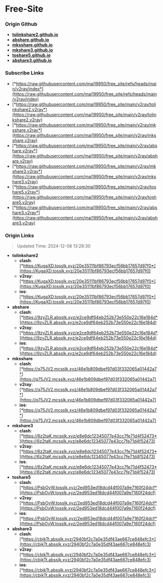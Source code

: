 # Free-Site

### Origin Github

- [**tolinkshare2.github.io**](https://github.com/tolinkshare2/tolinkshare2.github.io)
- [**abshare.github.io**](https://github.com/abshare/abshare.github.io)
- [**mksshare.github.io**](https://github.com/mksshare/mksshare.github.io)
- [**mkshare3.github.io**](https://github.com/mkshare3/mkshare3.github.io)
- [**toshare5.github.io**](https://github.com/toshare5/toshare5.github.io)
- [**abshare3.github.io**](https://github.com/abshare3/abshare3.github.io)

### Subscribe Links

- [*https://raw.githubusercontent.com/mai19950/free_site/refs/heads/main/v2ray/index*](https://raw.githubusercontent.com/mai19950/free_site/refs/heads/main/v2ray/index)
- [*https://raw.githubusercontent.com/mai19950/free_site/main/v2ray/tolinkshare2.v2ray*](https://raw.githubusercontent.com/mai19950/free_site/main/v2ray/tolinkshare2.v2ray)
- [*https://raw.githubusercontent.com/mai19950/free_site/main/v2ray/mksshare.v2ray*](https://raw.githubusercontent.com/mai19950/free_site/main/v2ray/mksshare.v2ray)
- [*https://raw.githubusercontent.com/mai19950/free_site/main/v2ray/abshare.v2ray*](https://raw.githubusercontent.com/mai19950/free_site/main/v2ray/abshare.v2ray)
- [*https://raw.githubusercontent.com/mai19950/free_site/main/v2ray/mkshare3.v2ray*](https://raw.githubusercontent.com/mai19950/free_site/main/v2ray/mkshare3.v2ray)
- [*https://raw.githubusercontent.com/mai19950/free_site/main/v2ray/toshare5.v2ray*](https://raw.githubusercontent.com/mai19950/free_site/main/v2ray/toshare5.v2ray)
- [*https://raw.githubusercontent.com/mai19950/free_site/main/v2ray/abshare3.v2ray*](https://raw.githubusercontent.com/mai19950/free_site/main/v2ray/abshare3.v2ray)

### Origin Links

> Updated Time: 2024-12-08 13:28:30

- **tolinkshare2**
  - **clash**: [*https://KugaXD.tosslk.xyz/20e35111bf86793ecf56bb17657d97f0*](https://KugaXD.tosslk.xyz/20e35111bf86793ecf56bb17657d97f0)
  - **v2ray**: [*https://KugaXD.tosslk.xyz/20e35111bf86793ecf56bb17657d97f0*](https://KugaXD.tosslk.xyz/20e35111bf86793ecf56bb17657d97f0)
  - **ios**: [*https://KugaXD.tosslk.xyz/20e35111bf86793ecf56bb17657d97f0*](https://KugaXD.tosslk.xyz/20e35111bf86793ecf56bb17657d97f0)
- **abshare**
  - **clash**: [*https://9zyZLR.absslk.xyz/e2ce9df64eb252b73e550e22c16e184d*](https://9zyZLR.absslk.xyz/e2ce9df64eb252b73e550e22c16e184d)
  - **v2ray**: [*https://9zyZLR.absslk.xyz/e2ce9df64eb252b73e550e22c16e184d*](https://9zyZLR.absslk.xyz/e2ce9df64eb252b73e550e22c16e184d)
  - **ios**: [*https://9zyZLR.absslk.xyz/e2ce9df64eb252b73e550e22c16e184d*](https://9zyZLR.absslk.xyz/e2ce9df64eb252b73e550e22c16e184d)
- **mksshare**
  - **clash**: [*https://q75JV2.mcsslk.xyz/46e1b809dbef97d03f332065a01442a7*](https://q75JV2.mcsslk.xyz/46e1b809dbef97d03f332065a01442a7)
  - **v2ray**: [*https://q75JV2.mcsslk.xyz/46e1b809dbef97d03f332065a01442a7*](https://q75JV2.mcsslk.xyz/46e1b809dbef97d03f332065a01442a7)
  - **ios**: [*https://q75JV2.mcsslk.xyz/46e1b809dbef97d03f332065a01442a7*](https://q75JV2.mcsslk.xyz/46e1b809dbef97d03f332065a01442a7)
- **mkshare3**
  - **clash**: [*https://6z2taK.mcsslk.xyz/e8e6dc12345077e43cc7fe71d4f52473*](https://6z2taK.mcsslk.xyz/e8e6dc12345077e43cc7fe71d4f52473)
  - **v2ray**: [*https://6z2taK.mcsslk.xyz/e8e6dc12345077e43cc7fe71d4f52473*](https://6z2taK.mcsslk.xyz/e8e6dc12345077e43cc7fe71d4f52473)
  - **ios**: [*https://6z2taK.mcsslk.xyz/e8e6dc12345077e43cc7fe71d4f52473*](https://6z2taK.mcsslk.xyz/e8e6dc12345077e43cc7fe71d4f52473)
- **toshare5**
  - **clash**: [*https://PsbOvW.tosslk.xyz/2ed953ed18dcd44f007a9e7160f24dcf*](https://PsbOvW.tosslk.xyz/2ed953ed18dcd44f007a9e7160f24dcf)
  - **v2ray**: [*https://PsbOvW.tosslk.xyz/2ed953ed18dcd44f007a9e7160f24dcf*](https://PsbOvW.tosslk.xyz/2ed953ed18dcd44f007a9e7160f24dcf)
  - **ios**: [*https://PsbOvW.tosslk.xyz/2ed953ed18dcd44f007a9e7160f24dcf*](https://PsbOvW.tosslk.xyz/2ed953ed18dcd44f007a9e7160f24dcf)
- **abshare3**
  - **clash**: [*https://cbjkTt.absslk.xyz/2940bf2c7a0e35df43ae667ce848efc3*](https://cbjkTt.absslk.xyz/2940bf2c7a0e35df43ae667ce848efc3)
  - **v2ray**: [*https://cbjkTt.absslk.xyz/2940bf2c7a0e35df43ae667ce848efc3*](https://cbjkTt.absslk.xyz/2940bf2c7a0e35df43ae667ce848efc3)
  - **ios**: [*https://cbjkTt.absslk.xyz/2940bf2c7a0e35df43ae667ce848efc3*](https://cbjkTt.absslk.xyz/2940bf2c7a0e35df43ae667ce848efc3)
